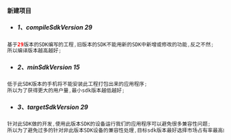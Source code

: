 #### 新建项目

* ##### 1、compileSdkVersion 29

```java
基于29版本的SDK编写的工程,旧版本的SDK不能用新的SDK中新增或修改的功能,反之不然;
所以编译版本越高越好;
```

* ##### 2、minSdkVersion 15

```java
低于此SDK版本的手机将不能安装此工程打包出来的应用程序;
所以为了获得更大的用户量,最小sdk版本越低越好;
```

* ##### 3、targetSdkVersion 29

```java
针对此SDK做的开发,使用此版本SDK的设备运行我们的应用程序可以避免很多兼容性问题;
所以为了避免过多的针对非此版本SDK设备的兼容性处理,目标sdk版本最好选择市场占有率最高的版本进行开发;
```



